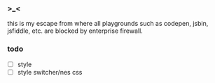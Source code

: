 ### >_<

this is my escape from where all playgrounds such as codepen, jsbin, jsfiddle, etc. are blocked by enterprise firewall. 

### todo

- [ ] style
- [ ] style switcher/nes css
